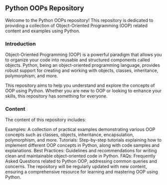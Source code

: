 ## Python OOPs Repository
Welcome to the Python OOPs repository! This repository is dedicated to providing a collection of Object-Oriented Programming (OOP) related content and examples using Python.

### Introduction
Object-Oriented Programming (OOP) is a powerful paradigm that allows you to organize your code into reusable and structured components called objects. Python, being an object-oriented programming language, provides robust support for creating and working with objects, classes, inheritance, polymorphism, and more.

This repository aims to help you understand and explore the concepts of OOP using Python. Whether you are new to OOP or looking to enhance your skills, this repository has something for everyone.

### Content
The content of this repository includes:

Examples: A collection of practical examples demonstrating various OOP concepts such as classes, objects, inheritance, encapsulation, polymorphism, and more.
Tutorials: Step-by-step tutorials explaining how to implement different OOP concepts in Python, along with code samples and explanations.
Best Practices: Guidelines and recommendations for writing clean and maintainable object-oriented code in Python.
FAQs: Frequently Asked Questions related to Python OOP, addressing common queries and concerns.
The repository will be regularly updated with new content, ensuring a comprehensive resource for learning and mastering OOP using Python.
